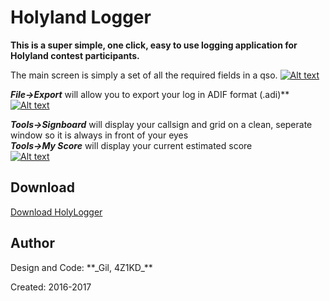 <meta property="og:image" content="https://raw.githubusercontent.com/4Z1KD/HolyLogger/master/Images/HolyLogger icon.png" />
<h1>Holyland Logger</h1>

**This is a super simple, one click, easy to use logging application for Holyland contest participants.**<br>

The main screen is simply a set of all the required fields in a qso.
<a href="https://raw.githubusercontent.com/4Z1KD/HolyLogger/master/Images/HolyLogger.png" target="_blank">
![Alt text](https://raw.githubusercontent.com/4Z1KD/HolyLogger/master/Images/HolyLogger.png?raw=true "HolyLogger Main Screen")
</a>

**_File->Export_** will allow you to export your log in ADIF format (.adi)**<br>
<a href="https://raw.githubusercontent.com/4Z1KD/HolyLogger/master/Images/export.png" target="_blank">
![Alt text](https://raw.githubusercontent.com/4Z1KD/HolyLogger/master/Images/export.png?raw=true "HolyLogger Main Screen")
</a>

**_Tools->Signboard_** will display your callsign and grid on a clean, seperate window so it is always in front of your eyes<br>
**_Tools->My Score_** will display your current estimated score<br>
<a href="https://raw.githubusercontent.com/4Z1KD/HolyLogger/master/Images/Signboard.png" target="_blank">
![Alt text](https://raw.githubusercontent.com/4Z1KD/HolyLogger/master/Images/Signboard.png?raw=true "HolyLogger Main Screen")
</a>

<h2>Download</h2>
<a href="https://github.com/4Z1KD/HolyLogger/archive/master.zip" target="_blank">Download HolyLogger</a>

<h2>Author</h2>
Design and Code: **_Gil, 4Z1KD_**

Created: 2016-2017<br>


<script>
var list = document.getElementById("logo");
list.outerHTML = 'HolyLogger <img src="https://raw.githubusercontent.com/4Z1KD/HolyLogger/master/Images/HolyLogger icon.png" width="156px" style="position:absolute; top:-30px;right:10px;display:block;background:transparent"/>';
</script>
